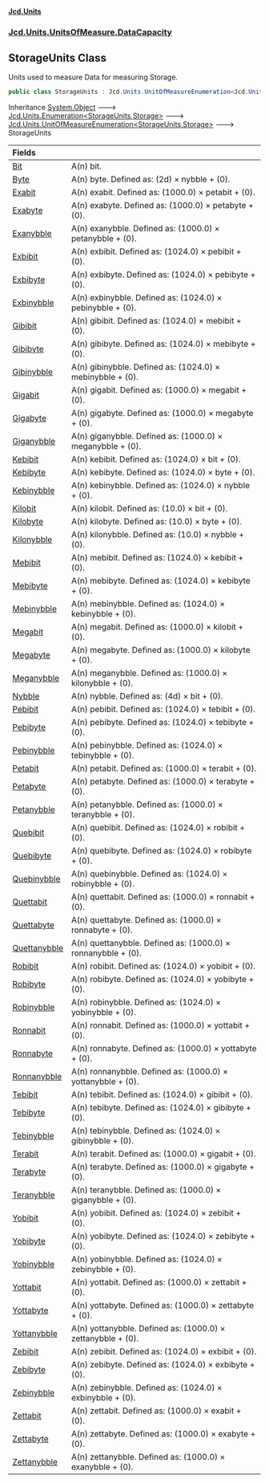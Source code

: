 #### [Jcd.Units](index.md 'index')
### [Jcd.Units.UnitsOfMeasure.DataCapacity](Jcd.Units.UnitsOfMeasure.DataCapacity.md 'Jcd.Units.UnitsOfMeasure.DataCapacity')

## StorageUnits Class

Units used to measure Data for measuring Storage.

```csharp
public class StorageUnits : Jcd.Units.UnitOfMeasureEnumeration<Jcd.Units.UnitsOfMeasure.DataCapacity.StorageUnits, Jcd.Units.UnitTypes.Storage>
```

Inheritance [System.Object](https://docs.microsoft.com/en-us/dotnet/api/System.Object 'System.Object') &#129106; [Jcd.Units.Enumeration&lt;](Enumeration_TEnumeration,T_.md 'Jcd.Units.Enumeration<TEnumeration,T>')[StorageUnits](StorageUnits.md 'Jcd.Units.UnitsOfMeasure.DataCapacity.StorageUnits')[,](Enumeration_TEnumeration,T_.md 'Jcd.Units.Enumeration<TEnumeration,T>')[Storage](Storage.md 'Jcd.Units.UnitTypes.Storage')[&gt;](Enumeration_TEnumeration,T_.md 'Jcd.Units.Enumeration<TEnumeration,T>') &#129106; [Jcd.Units.UnitOfMeasureEnumeration&lt;](UnitOfMeasureEnumeration_TEnumeration,T_.md 'Jcd.Units.UnitOfMeasureEnumeration<TEnumeration,T>')[StorageUnits](StorageUnits.md 'Jcd.Units.UnitsOfMeasure.DataCapacity.StorageUnits')[,](UnitOfMeasureEnumeration_TEnumeration,T_.md 'Jcd.Units.UnitOfMeasureEnumeration<TEnumeration,T>')[Storage](Storage.md 'Jcd.Units.UnitTypes.Storage')[&gt;](UnitOfMeasureEnumeration_TEnumeration,T_.md 'Jcd.Units.UnitOfMeasureEnumeration<TEnumeration,T>') &#129106; StorageUnits

| Fields | |
| :--- | :--- |
| [Bit](StorageUnits.Bit.md 'Jcd.Units.UnitsOfMeasure.DataCapacity.StorageUnits.Bit') | A(n) bit. |
| [Byte](StorageUnits.Byte.md 'Jcd.Units.UnitsOfMeasure.DataCapacity.StorageUnits.Byte') | A(n) byte. Defined as: (2d) × nybble + (0). |
| [Exabit](StorageUnits.Exabit.md 'Jcd.Units.UnitsOfMeasure.DataCapacity.StorageUnits.Exabit') | A(n) exabit. Defined as: (1000.0) × petabit + (0). |
| [Exabyte](StorageUnits.Exabyte.md 'Jcd.Units.UnitsOfMeasure.DataCapacity.StorageUnits.Exabyte') | A(n) exabyte. Defined as: (1000.0) × petabyte + (0). |
| [Exanybble](StorageUnits.Exanybble.md 'Jcd.Units.UnitsOfMeasure.DataCapacity.StorageUnits.Exanybble') | A(n) exanybble. Defined as: (1000.0) × petanybble + (0). |
| [Exbibit](StorageUnits.Exbibit.md 'Jcd.Units.UnitsOfMeasure.DataCapacity.StorageUnits.Exbibit') | A(n) exbibit. Defined as: (1024.0) × pebibit + (0). |
| [Exbibyte](StorageUnits.Exbibyte.md 'Jcd.Units.UnitsOfMeasure.DataCapacity.StorageUnits.Exbibyte') | A(n) exbibyte. Defined as: (1024.0) × pebibyte + (0). |
| [Exbinybble](StorageUnits.Exbinybble.md 'Jcd.Units.UnitsOfMeasure.DataCapacity.StorageUnits.Exbinybble') | A(n) exbinybble. Defined as: (1024.0) × pebinybble + (0). |
| [Gibibit](StorageUnits.Gibibit.md 'Jcd.Units.UnitsOfMeasure.DataCapacity.StorageUnits.Gibibit') | A(n) gibibit. Defined as: (1024.0) × mebibit + (0). |
| [Gibibyte](StorageUnits.Gibibyte.md 'Jcd.Units.UnitsOfMeasure.DataCapacity.StorageUnits.Gibibyte') | A(n) gibibyte. Defined as: (1024.0) × mebibyte + (0). |
| [Gibinybble](StorageUnits.Gibinybble.md 'Jcd.Units.UnitsOfMeasure.DataCapacity.StorageUnits.Gibinybble') | A(n) gibinybble. Defined as: (1024.0) × mebinybble + (0). |
| [Gigabit](StorageUnits.Gigabit.md 'Jcd.Units.UnitsOfMeasure.DataCapacity.StorageUnits.Gigabit') | A(n) gigabit. Defined as: (1000.0) × megabit + (0). |
| [Gigabyte](StorageUnits.Gigabyte.md 'Jcd.Units.UnitsOfMeasure.DataCapacity.StorageUnits.Gigabyte') | A(n) gigabyte. Defined as: (1000.0) × megabyte + (0). |
| [Giganybble](StorageUnits.Giganybble.md 'Jcd.Units.UnitsOfMeasure.DataCapacity.StorageUnits.Giganybble') | A(n) giganybble. Defined as: (1000.0) × meganybble + (0). |
| [Kebibit](StorageUnits.Kebibit.md 'Jcd.Units.UnitsOfMeasure.DataCapacity.StorageUnits.Kebibit') | A(n) kebibit. Defined as: (1024.0) × bit + (0). |
| [Kebibyte](StorageUnits.Kebibyte.md 'Jcd.Units.UnitsOfMeasure.DataCapacity.StorageUnits.Kebibyte') | A(n) kebibyte. Defined as: (1024.0) × byte + (0). |
| [Kebinybble](StorageUnits.Kebinybble.md 'Jcd.Units.UnitsOfMeasure.DataCapacity.StorageUnits.Kebinybble') | A(n) kebinybble. Defined as: (1024.0) × nybble + (0). |
| [Kilobit](StorageUnits.Kilobit.md 'Jcd.Units.UnitsOfMeasure.DataCapacity.StorageUnits.Kilobit') | A(n) kilobit. Defined as: (10.0) × bit + (0). |
| [Kilobyte](StorageUnits.Kilobyte.md 'Jcd.Units.UnitsOfMeasure.DataCapacity.StorageUnits.Kilobyte') | A(n) kilobyte. Defined as: (10.0) × byte + (0). |
| [Kilonybble](StorageUnits.Kilonybble.md 'Jcd.Units.UnitsOfMeasure.DataCapacity.StorageUnits.Kilonybble') | A(n) kilonybble. Defined as: (10.0) × nybble + (0). |
| [Mebibit](StorageUnits.Mebibit.md 'Jcd.Units.UnitsOfMeasure.DataCapacity.StorageUnits.Mebibit') | A(n) mebibit. Defined as: (1024.0) × kebibit + (0). |
| [Mebibyte](StorageUnits.Mebibyte.md 'Jcd.Units.UnitsOfMeasure.DataCapacity.StorageUnits.Mebibyte') | A(n) mebibyte. Defined as: (1024.0) × kebibyte + (0). |
| [Mebinybble](StorageUnits.Mebinybble.md 'Jcd.Units.UnitsOfMeasure.DataCapacity.StorageUnits.Mebinybble') | A(n) mebinybble. Defined as: (1024.0) × kebinybble + (0). |
| [Megabit](StorageUnits.Megabit.md 'Jcd.Units.UnitsOfMeasure.DataCapacity.StorageUnits.Megabit') | A(n) megabit. Defined as: (1000.0) × kilobit + (0). |
| [Megabyte](StorageUnits.Megabyte.md 'Jcd.Units.UnitsOfMeasure.DataCapacity.StorageUnits.Megabyte') | A(n) megabyte. Defined as: (1000.0) × kilobyte + (0). |
| [Meganybble](StorageUnits.Meganybble.md 'Jcd.Units.UnitsOfMeasure.DataCapacity.StorageUnits.Meganybble') | A(n) meganybble. Defined as: (1000.0) × kilonybble + (0). |
| [Nybble](StorageUnits.Nybble.md 'Jcd.Units.UnitsOfMeasure.DataCapacity.StorageUnits.Nybble') | A(n) nybble. Defined as: (4d) × bit + (0). |
| [Pebibit](StorageUnits.Pebibit.md 'Jcd.Units.UnitsOfMeasure.DataCapacity.StorageUnits.Pebibit') | A(n) pebibit. Defined as: (1024.0) × tebibit + (0). |
| [Pebibyte](StorageUnits.Pebibyte.md 'Jcd.Units.UnitsOfMeasure.DataCapacity.StorageUnits.Pebibyte') | A(n) pebibyte. Defined as: (1024.0) × tebibyte + (0). |
| [Pebinybble](StorageUnits.Pebinybble.md 'Jcd.Units.UnitsOfMeasure.DataCapacity.StorageUnits.Pebinybble') | A(n) pebinybble. Defined as: (1024.0) × tebinybble + (0). |
| [Petabit](StorageUnits.Petabit.md 'Jcd.Units.UnitsOfMeasure.DataCapacity.StorageUnits.Petabit') | A(n) petabit. Defined as: (1000.0) × terabit + (0). |
| [Petabyte](StorageUnits.Petabyte.md 'Jcd.Units.UnitsOfMeasure.DataCapacity.StorageUnits.Petabyte') | A(n) petabyte. Defined as: (1000.0) × terabyte + (0). |
| [Petanybble](StorageUnits.Petanybble.md 'Jcd.Units.UnitsOfMeasure.DataCapacity.StorageUnits.Petanybble') | A(n) petanybble. Defined as: (1000.0) × teranybble + (0). |
| [Quebibit](StorageUnits.Quebibit.md 'Jcd.Units.UnitsOfMeasure.DataCapacity.StorageUnits.Quebibit') | A(n) quebibit. Defined as: (1024.0) × robibit + (0). |
| [Quebibyte](StorageUnits.Quebibyte.md 'Jcd.Units.UnitsOfMeasure.DataCapacity.StorageUnits.Quebibyte') | A(n) quebibyte. Defined as: (1024.0) × robibyte + (0). |
| [Quebinybble](StorageUnits.Quebinybble.md 'Jcd.Units.UnitsOfMeasure.DataCapacity.StorageUnits.Quebinybble') | A(n) quebinybble. Defined as: (1024.0) × robinybble + (0). |
| [Quettabit](StorageUnits.Quettabit.md 'Jcd.Units.UnitsOfMeasure.DataCapacity.StorageUnits.Quettabit') | A(n) quettabit. Defined as: (1000.0) × ronnabit + (0). |
| [Quettabyte](StorageUnits.Quettabyte.md 'Jcd.Units.UnitsOfMeasure.DataCapacity.StorageUnits.Quettabyte') | A(n) quettabyte. Defined as: (1000.0) × ronnabyte + (0). |
| [Quettanybble](StorageUnits.Quettanybble.md 'Jcd.Units.UnitsOfMeasure.DataCapacity.StorageUnits.Quettanybble') | A(n) quettanybble. Defined as: (1000.0) × ronnanybble + (0). |
| [Robibit](StorageUnits.Robibit.md 'Jcd.Units.UnitsOfMeasure.DataCapacity.StorageUnits.Robibit') | A(n) robibit. Defined as: (1024.0) × yobibit + (0). |
| [Robibyte](StorageUnits.Robibyte.md 'Jcd.Units.UnitsOfMeasure.DataCapacity.StorageUnits.Robibyte') | A(n) robibyte. Defined as: (1024.0) × yobibyte + (0). |
| [Robinybble](StorageUnits.Robinybble.md 'Jcd.Units.UnitsOfMeasure.DataCapacity.StorageUnits.Robinybble') | A(n) robinybble. Defined as: (1024.0) × yobinybble + (0). |
| [Ronnabit](StorageUnits.Ronnabit.md 'Jcd.Units.UnitsOfMeasure.DataCapacity.StorageUnits.Ronnabit') | A(n) ronnabit. Defined as: (1000.0) × yottabit + (0). |
| [Ronnabyte](StorageUnits.Ronnabyte.md 'Jcd.Units.UnitsOfMeasure.DataCapacity.StorageUnits.Ronnabyte') | A(n) ronnabyte. Defined as: (1000.0) × yottabyte + (0). |
| [Ronnanybble](StorageUnits.Ronnanybble.md 'Jcd.Units.UnitsOfMeasure.DataCapacity.StorageUnits.Ronnanybble') | A(n) ronnanybble. Defined as: (1000.0) × yottanybble + (0). |
| [Tebibit](StorageUnits.Tebibit.md 'Jcd.Units.UnitsOfMeasure.DataCapacity.StorageUnits.Tebibit') | A(n) tebibit. Defined as: (1024.0) × gibibit + (0). |
| [Tebibyte](StorageUnits.Tebibyte.md 'Jcd.Units.UnitsOfMeasure.DataCapacity.StorageUnits.Tebibyte') | A(n) tebibyte. Defined as: (1024.0) × gibibyte + (0). |
| [Tebinybble](StorageUnits.Tebinybble.md 'Jcd.Units.UnitsOfMeasure.DataCapacity.StorageUnits.Tebinybble') | A(n) tebinybble. Defined as: (1024.0) × gibinybble + (0). |
| [Terabit](StorageUnits.Terabit.md 'Jcd.Units.UnitsOfMeasure.DataCapacity.StorageUnits.Terabit') | A(n) terabit. Defined as: (1000.0) × gigabit + (0). |
| [Terabyte](StorageUnits.Terabyte.md 'Jcd.Units.UnitsOfMeasure.DataCapacity.StorageUnits.Terabyte') | A(n) terabyte. Defined as: (1000.0) × gigabyte + (0). |
| [Teranybble](StorageUnits.Teranybble.md 'Jcd.Units.UnitsOfMeasure.DataCapacity.StorageUnits.Teranybble') | A(n) teranybble. Defined as: (1000.0) × giganybble + (0). |
| [Yobibit](StorageUnits.Yobibit.md 'Jcd.Units.UnitsOfMeasure.DataCapacity.StorageUnits.Yobibit') | A(n) yobibit. Defined as: (1024.0) × zebibit + (0). |
| [Yobibyte](StorageUnits.Yobibyte.md 'Jcd.Units.UnitsOfMeasure.DataCapacity.StorageUnits.Yobibyte') | A(n) yobibyte. Defined as: (1024.0) × zebibyte + (0). |
| [Yobinybble](StorageUnits.Yobinybble.md 'Jcd.Units.UnitsOfMeasure.DataCapacity.StorageUnits.Yobinybble') | A(n) yobinybble. Defined as: (1024.0) × zebinybble + (0). |
| [Yottabit](StorageUnits.Yottabit.md 'Jcd.Units.UnitsOfMeasure.DataCapacity.StorageUnits.Yottabit') | A(n) yottabit. Defined as: (1000.0) × zettabit + (0). |
| [Yottabyte](StorageUnits.Yottabyte.md 'Jcd.Units.UnitsOfMeasure.DataCapacity.StorageUnits.Yottabyte') | A(n) yottabyte. Defined as: (1000.0) × zettabyte + (0). |
| [Yottanybble](StorageUnits.Yottanybble.md 'Jcd.Units.UnitsOfMeasure.DataCapacity.StorageUnits.Yottanybble') | A(n) yottanybble. Defined as: (1000.0) × zettanybble + (0). |
| [Zebibit](StorageUnits.Zebibit.md 'Jcd.Units.UnitsOfMeasure.DataCapacity.StorageUnits.Zebibit') | A(n) zebibit. Defined as: (1024.0) × exbibit + (0). |
| [Zebibyte](StorageUnits.Zebibyte.md 'Jcd.Units.UnitsOfMeasure.DataCapacity.StorageUnits.Zebibyte') | A(n) zebibyte. Defined as: (1024.0) × exbibyte + (0). |
| [Zebinybble](StorageUnits.Zebinybble.md 'Jcd.Units.UnitsOfMeasure.DataCapacity.StorageUnits.Zebinybble') | A(n) zebinybble. Defined as: (1024.0) × exbinybble + (0). |
| [Zettabit](StorageUnits.Zettabit.md 'Jcd.Units.UnitsOfMeasure.DataCapacity.StorageUnits.Zettabit') | A(n) zettabit. Defined as: (1000.0) × exabit + (0). |
| [Zettabyte](StorageUnits.Zettabyte.md 'Jcd.Units.UnitsOfMeasure.DataCapacity.StorageUnits.Zettabyte') | A(n) zettabyte. Defined as: (1000.0) × exabyte + (0). |
| [Zettanybble](StorageUnits.Zettanybble.md 'Jcd.Units.UnitsOfMeasure.DataCapacity.StorageUnits.Zettanybble') | A(n) zettanybble. Defined as: (1000.0) × exanybble + (0). |
